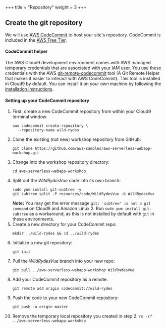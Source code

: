 +++
title = "Repository"
weight = 3
+++

## Create the git repository

We will use [AWS CodeCommit][codecommit] to host your site's repository. CodeCommit is included in the [AWS Free Tier][codecommit-free-tier].

#### CodeCommit helper

The AWS Cloud9 development environment comes with AWS managed temporary credentials that are associated with your IAM user. You use these credentials with the AWS [git-remote-codecommit][git-remote-codecommit] tool (A Git Remote Helper that makes it easier to interact with AWS CodeCommit). This tool is installed in Cloud9 by default. You can install it on your own machine by following the [installation instructions][codecommit-helper-installation].

#### Setting up your CodeCommit repository

1.  First, create a new CodeCommit repository from within your Cloud9 terminal window:
    ```
    aws codecommit create-repository \
      --repository-name wild-rydes
    ```
2.  Clone the existing (not new) workshop repository from GitHub:
    ```
    git clone https://github.com/aws-samples/aws-serverless-webapp-workshop.git
    ```
3.  Change into the workshop repository directory:
    ```
    cd aws-serverless-webapp-workshop
    ```
4.  Split out the _WildRydesVue_ code into its own branch:
    ```
    sudo yum install git-subtree -y
    git subtree split -P resources/code/WildRydesVue -b WildRydesVue
    ```
    **Note:** You may get the error message `git: 'subtree' is not a git command` on Cloud9 and Amazon Linux 2. Run `sudo yum install git-subtree` as a workaround, as this is not installed by default with `git` in these environments.
5.  Create a new directory for your CodeCommit repo:
    ```
    mkdir ../wild-rydes && cd ../wild-rydes
    ```
6.  Initialize a new git repository:
    ```
    git init
    ```
7.  Pull the _WildRydesVue_ branch into your new repo:
    ```
    git pull ../aws-serverless-webapp-workshop WildRydesVue
    ```
8.  Add your CodeCommit repository as a remote:
    ```
    git remote add origin codecommit://wild-rydes
    ```
9.  Push the code to your new CodeCommit repository:
    ```
    git push -u origin master
    ```
10.  Remove the temporary local repository you created in step 2:
    ```
    rm -rf ../aws-serverless-webapp-workshop
    ```

[codecommit]: https://aws.amazon.com/codecommit/
[codecommit-free-tier]: https://aws.amazon.com/free/?all-free-tier.sort-by=item.additionalFields.SortRank&all-free-tier.sort-order=asc&all-free-tier.q=CodeCommit&all-free-tier.q_operator=AND
[codecommit-helper-installation]: https://github.com/aws/git-remote-codecommit#set-up
[git-remote-codecommit]: https://github.com/aws/git-remote-codecommit
